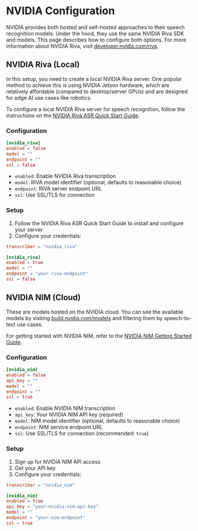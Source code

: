 # NVIDIA Configuration

NVIDIA provides both hosted and self-hosted approaches to their speech recognition models. Under the hood, they use the same NVIDIA Riva SDK and models. This page describes how to configure both options. For more information about NVIDIA Riva, visit [developer.nvidia.com/riva](https://developer.nvidia.com/riva).

## NVIDIA Riva (Local)

In this setup, you need to create a local NVIDIA Riva server. One popular method to achieve this is using NVIDIA Jetson hardware, which are relatively affordable (compared to desktop/server GPUs) and are designed for edge AI use cases like robotics.

To configure a local NVIDIA Riva server for speech recognition, follow the instructions on the [NVIDIA Riva ASR Quick Start Guide](https://docs.nvidia.com/deeplearning/riva/user-guide/docs/quick-start-guide/asr.html).

### Configuration

```toml
[nvidia_riva]
enabled = false
model = ""
endpoint = ""
ssl = false
```

- `enabled`: Enable NVIDIA Riva transcription
- `model`: RIVA model identifier (optional, defaults to reasonable choice)
- `endpoint`: RIVA server endpoint URL
- `ssl`: Use SSL/TLS for connection

### Setup

1. Follow the NVIDIA Riva ASR Quick Start Guide to install and configure your server
2. Configure your credentials:

```toml
transcriber = "nvidia_riva"

[nvidia_riva]
enabled = true
model = ""
endpoint = "your-riva-endpoint"
ssl = false
```

## NVIDIA NIM (Cloud)

These are models hosted on the NVIDIA cloud. You can see the available models by visiting [build.nvidia.com/models](https://build.nvidia.com/models) and filtering them by speech-to-text use cases.

For getting started with NVIDIA NIM, refer to the [NVIDIA NIM Getting Started Guide](https://docs.nvidia.com/nim/large-language-models/latest/getting-started.html).

### Configuration

```toml
[nvidia_nim]
enabled = false
api_key = ""
model = ""
endpoint = ""
ssl = true
```

- `enabled`: Enable NVIDIA NIM transcription
- `api_key`: Your NVIDIA NIM API key (required)
- `model`: NIM model identifier (optional, defaults to reasonable choice)
- `endpoint`: NIM service endpoint URL
- `ssl`: Use SSL/TLS for connection (recommended: `true`)

### Setup

1. Sign up for NVIDIA NIM API access
2. Get your API key
3. Configure your credentials:

```toml
transcriber = "nvidia_nim"

[nvidia_nim]
enabled = true
api_key = "your-nvidia-nim-api-key"
model = ""
endpoint = "your-nim-endpoint"
ssl = true
```